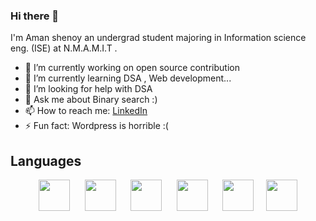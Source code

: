### Hi there 👋

<!--
**Amanshenoy008/Amanshenoy008** is a ✨ _special_ ✨ repository because its `README.md` (this file) appears on your GitHub profile.

Here are some ideas to get you started:-->
 
 I'm Aman shenoy an undergrad student majoring in Information science eng. (ISE) at N.M.A.M.I.T .

- 🔭
I’m currently working on open source contribution 
- 🌱
I’m currently learning  DSA , Web development...
- 🤔
I’m looking for help with DSA
- 💬
Ask me about  Binary search :)
- 📫
How to reach me: <a href="https://www.linkedin.com/in/aman-shenoy-343bb9233/"> LinkedIn</a>
- ⚡
Fun fact: Wordpress is horrible :(


## Languages
<p align="center">
<img src="https://www.svgrepo.com/show/303480/c-logo.svg" height="50px">&nbsp;&nbsp;&nbsp;&nbsp;&nbsp;
<img src="https://www.svgrepo.com/show/349402/html5.svg" height="50px">&nbsp;&nbsp;&nbsp;&nbsp;&nbsp;
<img src="https://www.svgrepo.com/show/349330/css3.svg"  height="50px">&nbsp;&nbsp;&nbsp;&nbsp;&nbsp;
<img src="https://www.svgrepo.com/show/349419/javascript.svg" height="50px">&nbsp;&nbsp;&nbsp;&nbsp;&nbsp;
<img src="https://www.svgrepo.com/show/374016/python.svg" height="50px">&nbsp;&nbsp;&nbsp;&nbsp;
 <img src="https://www.svgrepo.com/show/331488/mongodb.svg" height="50px">
</p>

